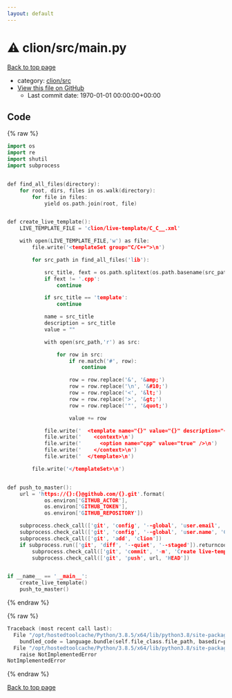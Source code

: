 ```yaml
---
layout: default
---
```


<!-- mathjax config similar to math.stackexchange -->
<script type="text/javascript" async
  src="https://cdnjs.cloudflare.com/ajax/libs/mathjax/2.7.5/MathJax.js?config=TeX-MML-AM_CHTML">
</script>
<script type="text/x-mathjax-config">
  MathJax.Hub.Config({
    TeX: { equationNumbers: { autoNumber: "AMS" }},
    tex2jax: {
      inlineMath: [ ['$','$'] ],
      processEscapes: true
    },
    "HTML-CSS": { matchFontHeight: false },
    displayAlign: "left",
    displayIndent: "2em"
  });
</script>

<script type="text/javascript" src="https://cdnjs.cloudflare.com/ajax/libs/jquery/3.4.1/jquery.min.js"></script>
<script src="https://cdn.jsdelivr.net/npm/jquery-balloon-js@1.1.2/jquery.balloon.min.js" integrity="sha256-ZEYs9VrgAeNuPvs15E39OsyOJaIkXEEt10fzxJ20+2I=" crossorigin="anonymous"></script>
<script type="text/javascript" src="../../../assets/js/copy-button.js"></script>
<link rel="stylesheet" href="../../../assets/css/copy-button.css" />


# :warning: clion/src/main.py

<a href="../../../index.html">Back to top page</a>

* category: <a href="../../../index.html#ed6a026ddead4378a6f388dc9d849bf0">clion/src</a>
* <a href="{{ site.github.repository_url }}/blob/master/clion/src/main.py">View this file on GitHub</a>
    - Last commit date: 1970-01-01 00:00:00+00:00




## Code

<a id="unbundled"></a>
{% raw %}
```cpp
import os
import re
import shutil
import subprocess


def find_all_files(directory):
    for root, dirs, files in os.walk(directory):
        for file in files:
            yield os.path.join(root, file)


def create_live_template():
    LIVE_TEMPLATE_FILE = 'clion/live-template/C_C__.xml'

    with open(LIVE_TEMPLATE_FILE,'w') as file:
        file.write('<templateSet group="C/C++">\n')

        for src_path in find_all_files('lib'):

            src_title, fext = os.path.splitext(os.path.basename(src_path))
            if fext != '.cpp':
                continue

            if src_title == 'template':
                continue

            name = src_title
            description = src_title
            value = ""

            with open(src_path,'r') as src:

                for row in src:
                    if re.match('#', row):
                        continue

                    row = row.replace('&', '&amp;')
                    row = row.replace('\n', '&#10;')
                    row = row.replace('<', '&lt;')
                    row = row.replace('>', '&gt;')
                    row = row.replace('"', '&quot;')

                    value += row

            file.write('  <template name="{}" value="{}" description="{}" toReformat="true" toShortenFQNames="true">\n'.format(name, value, description))
            file.write('    <context>\n')
            file.write('      <option name="cpp" value="true" />\n')
            file.write('    </context>\n')
            file.write('  </template>\n')

        file.write('</templateSet>\n')


def push_to_master():
    url = 'https://{}:{}@github.com/{}.git'.format(
            os.environ['GITHUB_ACTOR'],
            os.environ['GITHUB_TOKEN'],
            os.environ['GITHUB_REPOSITORY'])

    subprocess.check_call(['git', 'config', '--global', 'user.email', 'noreply@github.com'])
    subprocess.check_call(['git', 'config', '--global', 'user.name', 'GitHub'])
    subprocess.check_call(['git', 'add', 'clion'])
    if subprocess.run(['git', 'diff', '--quiet', '--staged']).returncode:
        subprocess.check_call(['git', 'commit', '-m', 'Create live-template files'])
        subprocess.check_call(['git', 'push', url, 'HEAD'])


if __name__ == '__main__':
    create_live_template()
    push_to_master()

```
{% endraw %}

<a id="bundled"></a>
{% raw %}
```cpp
Traceback (most recent call last):
  File "/opt/hostedtoolcache/Python/3.8.5/x64/lib/python3.8/site-packages/onlinejudge_verify/docs.py", line 349, in write_contents
    bundled_code = language.bundle(self.file_class.file_path, basedir=pathlib.Path.cwd())
  File "/opt/hostedtoolcache/Python/3.8.5/x64/lib/python3.8/site-packages/onlinejudge_verify/languages/python.py", line 84, in bundle
    raise NotImplementedError
NotImplementedError

```
{% endraw %}

<a href="../../../index.html">Back to top page</a>

